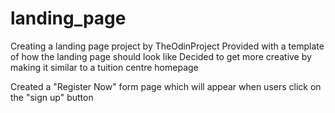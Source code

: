 # landing_page
Creating a landing page project by TheOdinProject
Provided with a template of how the landing page should look like
Decided to get more creative by making it similar to a tuition centre homepage 

Created a "Register Now" form page which will appear when users click on the "sign up" button
